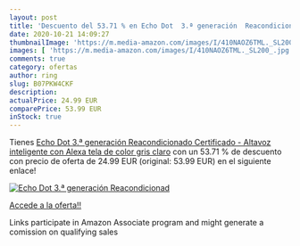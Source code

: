 ```yaml
---
layout: post
title: 'Descuento del 53.71 % en Echo Dot  3.ª generación  Reacondicionad'
date: 2020-10-21 14:09:27
thumbnailImage: 'https://m.media-amazon.com/images/I/410NAOZ6TML._SL200_.jpg'
images: [ 'https://m.media-amazon.com/images/I/410NAOZ6TML._SL200_.jpg' ]
comments: true
category: ofertas
author: ring
slug: B07PKW4CKF
description:
actualPrice: 24.99 EUR
comparePrice: 53.99 EUR
inStock: true
---
```


Tienes [Echo Dot  3.ª generación  Reacondicionado Certificado - Altavoz inteligente con Alexa  tela de color gris claro](https://www.amazon.es/dp/B07PKW4CKF/?tag=tolees-21) con un 53.71 % de descuento con precio de oferta de 24.99 EUR (original: 53.99 EUR) en el siguiente enlace!

[![Echo Dot  3.ª generación  Reacondicionad](https://m.media-amazon.com/images/I/410NAOZ6TML._SL200_.jpg)](https://www.amazon.es/dp/B07PKW4CKF/?tag=tolees-21)

[Accede a la oferta!!](https://www.amazon.es/dp/B07PKW4CKF/?tag=tolees-21)

Links participate in Amazon Associate program and might generate a comission on qualifying sales


